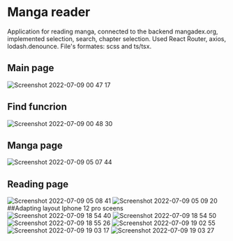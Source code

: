 # Manga reader
Application for reading manga, connected to the backend mangadex.org, implemented selection, search, chapter selection. Used React Router, axios, lodash.denounce.
File's formates: scss and ts/tsx.
## Main page
![Screenshot 2022-07-09 00 47 17](https://user-images.githubusercontent.com/72702845/178074585-662b66cf-98e5-4645-8158-ac246e110a70.png)
## Find funcrion
![Screenshot 2022-07-09 00 48 30](https://user-images.githubusercontent.com/72702845/178074798-7cfc1ef8-56ec-49f2-9059-aa7863f99b40.png)
## Manga page
![Screenshot 2022-07-09 05 07 44](https://user-images.githubusercontent.com/72702845/178087672-93077914-1f4d-4154-a258-b070268b86c8.png)
## Reading page
![Screenshot 2022-07-09 05 08 41](https://user-images.githubusercontent.com/72702845/178087686-208bd07c-037b-4b77-a20e-14d3c29976c9.png)
![Screenshot 2022-07-09 05 09 20](https://user-images.githubusercontent.com/72702845/178087711-8a205910-9397-46a0-b241-4e104f0c8862.png)
##Adapting layout Iphone 12 pro sceens
![Screenshot 2022-07-09 18 54 40](https://user-images.githubusercontent.com/72702845/178113204-80a3b2e6-91be-49df-b5c4-d7878b29a5e5.png)
![Screenshot 2022-07-09 18 54 50](https://user-images.githubusercontent.com/72702845/178113205-0c9da38e-18d7-4631-8af1-6491e6c6e112.png)
![Screenshot 2022-07-09 18 55 26](https://user-images.githubusercontent.com/72702845/178113206-79cbff2e-c97d-4edd-9fb7-d27fbce1063a.png)
![Screenshot 2022-07-09 19 02 55](https://user-images.githubusercontent.com/72702845/178113500-8e93eabe-ac21-4735-b974-72921d985a41.png)
![Screenshot 2022-07-09 19 03 17](https://user-images.githubusercontent.com/72702845/178113502-7c23f338-0c94-4562-8009-e5625581671f.png)
![Screenshot 2022-07-09 19 03 27](https://user-images.githubusercontent.com/72702845/178113504-0c2c0805-f005-4313-8ef3-2a9a456ae6b7.png)
